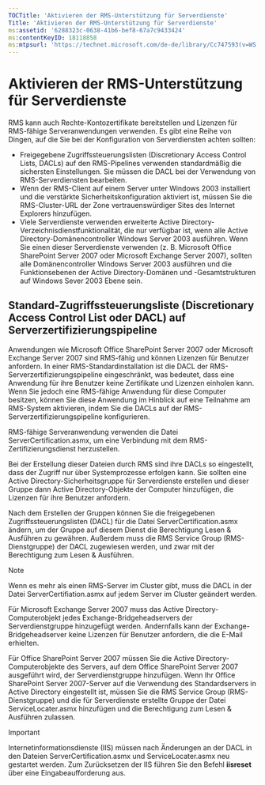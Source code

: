 ```yaml
---
TOCTitle: 'Aktivieren der RMS-Unterstützung für Serverdienste'
Title: 'Aktivieren der RMS-Unterstützung für Serverdienste'
ms:assetid: '6288323c-0638-41b6-bef8-67a7c9433424'
ms:contentKeyID: 18118858
ms:mtpsurl: 'https://technet.microsoft.com/de-de/library/Cc747593(v=WS.10)'
---
```


Aktivieren der RMS-Unterstützung für Serverdienste
==================================================

RMS kann auch Rechte-Kontozertifikate bereitstellen und Lizenzen für RMS-fähige Serveranwendungen verwenden. Es gibt eine Reihe von Dingen, auf die Sie bei der Konfiguration von Serverdiensten achten sollten:

-   Freigegebene Zugriffssteuerungslisten (Discretionary Access Control Lists, DACLs) auf den RMS-Pipelines verwenden standardmäßig die sichersten Einstellungen. Sie müssen die DACL bei der Verwendung von RMS-Serverdiensten bearbeiten.
-   Wenn der RMS-Client auf einem Server unter Windows 2003 installiert und die verstärkte Sicherheitskonfiguration aktiviert ist, müssen Sie die RMS-Cluster-URL der Zone vertrauenswürdiger Sites des Internet Explorers hinzufügen.
-   Viele Serverdienste verwenden erweiterte Active Directory-Verzeichnisdienstfunktionalität, die nur verfügbar ist, wenn alle Active Directory-Domänencontroller Windows Server 2003 ausführen. Wenn Sie einen dieser Serverdienste verwenden (z. B. Microsoft Office SharePoint Server 2007 oder Microsoft Exchange Server 2007), sollten alle Domänencontroller Windows Server 2003 ausführen und die Funktionsebenen der Active Directory-Domänen und -Gesamtstrukturen auf Windows Sever 2003 Ebene sein.

Standard-Zugriffssteuerungsliste (Discretionary Access Control List oder DACL) auf Serverzertifizierungspipeline
----------------------------------------------------------------------------------------------------------------

Anwendungen wie Microsoft Office SharePoint Server 2007 oder Microsoft Exchange Server 2007 sind RMS-fähig und können Lizenzen für Benutzer anfordern. In einer RMS-Standardinstallation ist die DACL der RMS-Serverzertifizierungspipeline eingeschränkt, was bedeutet, dass eine Anwendung für ihre Benutzer keine Zertifikate und Lizenzen einholen kann. Wenn Sie jedoch eine RMS-fähige Anwendung für diese Computer besitzen, können Sie diese Anwendung im Hinblick auf eine Teilnahme am RMS-System aktivieren, indem Sie die DACLs auf der RMS-Serverzertifizierungspipeline konfigurieren.

RMS-fähige Serveranwendung verwenden die Datei ServerCertification.asmx, um eine Verbindung mit dem RMS-Zertifizierungsdienst herzustellen.

Bei der Erstellung dieser Dateien durch RMS sind ihre DACLs so eingestellt, dass der Zugriff nur über Systemprozesse erfolgen kann. Sie sollten eine Active Directory-Sicherheitsgruppe für Serverdienste erstellen und dieser Gruppe dann Active Directory-Objekte der Computer hinzufügen, die Lizenzen für ihre Benutzer anfordern.

Nach dem Erstellen der Gruppen können Sie die freigegebenen Zugriffssteuerungslisten (DACL) für die Datei ServerCertification.asmx ändern, um der Gruppe auf diesem Dienst die Berechtigung Lesen & Ausführen zu gewähren. Außerdem muss die RMS Service Group (RMS-Dienstgruppe) der DACL zugewiesen werden, und zwar mit der Berechtigung zum Lesen & Ausführen.

> [!NOTE]
> Wenn es mehr als einen RMS-Server im Cluster gibt, muss die DACL in der Datei ServerCertifiation.asmx auf jedem Server im Cluster geändert werden. 

Für Microsoft Exchange Server 2007 muss das Active Directory-Computerobjekt jedes Exchange-Bridgeheadservers der Serverdienstgruppe hinzugefügt werden. Andernfalls kann der Exchange-Bridgeheadserver keine Lizenzen für Benutzer anfordern, die die E-Mail erhielten.

Für Office SharePoint Server 2007 müssen Sie die Active Directory-Computerobjekte des Servers, auf dem Office SharePoint Server 2007 ausgeführt wird, der Serverdienstgruppe hinzufügen. Wenn Ihr Office SharePoint Server 2007-Server auf die Verwendung des Standardservers in Active Directory eingestellt ist, müssen Sie die RMS Service Group (RMS-Dienstgruppe) und die für Serverdienste erstellte Gruppe der Datei ServiceLocater.asmx hinzufügen und die Berechtigung zum Lesen & Ausführen zulassen.

> [!IMPORTANT]
> Internetinformationsdienste (IIS) müssen nach Änderungen an der DACL in den Dateien ServerCertification.asmx und ServiceLocater.asmx neu gestartet werden. Zum Zurücksetzen der IIS führen Sie den Befehl **iisreset** über eine Eingabeaufforderung aus. 